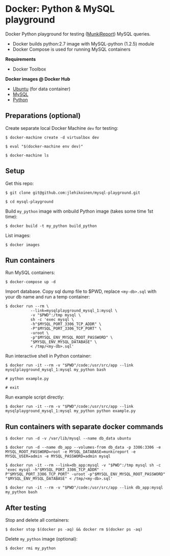 # Docker: Python & MySQL playground

Docker Python playground for testing ([MunkiReport](https://github.com/munkireport/munkireport-php)) MySQL queries.

* Docker builds python:2.7 image with MySQL-python (1.2.5) module
* Docker Compose is used for running MySQL containers

**Requirements**

* Docker Toolbox

**Docker images @ Docker Hub**

* [Ubuntu](https://hub.docker.com/_/ubuntu/) (for data container)
* [MySQL](https://registry.hub.docker.com/_/mysql/)
* [Python](https://hub.docker.com/_/python/)

## Preparations (optional)

Create separate local Docker Machine `dev` for testing:

`$ docker-machine create -d virtualbox dev`

`$ eval "$(docker-machine env dev)"`

`$ docker-machine ls`

## Setup

Get this repo:

`$ git clone git@github.com:jlehikoinen/mysql-playground.git`

`$ cd mysql-playground`

Build `my_python` image with onbuild Python image (takes some time 1st time):

`$ docker build -t my_python build_python`

List images:

`$ docker images`

## Run containers

Run MySQL containers:

`$ docker-compose up -d`

Import database. Copy sql dump file to $PWD, replace `<my-db>.sql` with your db name and run a temp container:

```
$ docker run --rm \
		   --link=mysqlplayground_mysql_1:mysql \
		   -v "$PWD":/tmp mysql \
		   sh -c 'exec mysql \
		   -h"$MYSQL_PORT_3306_TCP_ADDR" \
		   -P"$MYSQL_PORT_3306_TCP_PORT" \
		   -uroot \
		   -p"$MYSQL_ENV_MYSQL_ROOT_PASSWORD" \
		   "$MYSQL_ENV_MYSQL_DATABASE" \
		   < /tmp/<my-db>.sql'
```

Run interactive shell in Python container:

`$ docker run -it --rm -v "$PWD"/code:/usr/src/app --link mysqlplayground_mysql_1:mysql my_python bash`

`# python example.py`

`# exit`

Run example script directly:

`$ docker run -it --rm -v "$PWD"/code:/usr/src/app --link mysqlplayground_mysql_1:mysql my_python python example.py`

## Run containers with separate docker commands

`$ docker run -d -v /var/lib/mysql --name db_data ubuntu`

`$ docker run -d --name db_app --volumes-from db_data -p 3306:3306 -e MYSQL_ROOT_PASSWORD=root -e MYSQL_DATABASE=munkireport -e MYSQL_USER=admin -e MYSQL_PASSWORD=admin mysql`

`$ docker run -it --rm --link=db_app:mysql -v "$PWD":/tmp mysql sh -c 'exec mysql -h"$MYSQL_PORT_3306_TCP_ADDR" -P"$MYSQL_PORT_3306_TCP_PORT" -uroot -p"$MYSQL_ENV_MYSQL_ROOT_PASSWORD" "$MYSQL_ENV_MYSQL_DATABASE" < /tmp/<my-db>.sql'`

`$ docker run -it --rm -v "$PWD"/code:/usr/src/app --link db_app:mysql my_python bash`

## After testing

Stop and delete all containers:

`$ docker stop $(docker ps -aq) && docker rm $(docker ps -aq)`

Delete `my_python` image (optional):

`$ docker rmi my_python`
